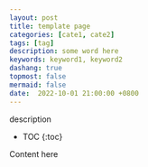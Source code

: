 ```yaml
---
layout: post
title: template page
categories: [cate1, cate2]
tags: [tag]
description: some word here
keywords: keyword1, keyword2
dashang: true
topmost: false
mermaid: false
date:  2022-10-01 21:00:00 +0800
---
```


description

<!-- more -->

* TOC
{:toc}

Content here
